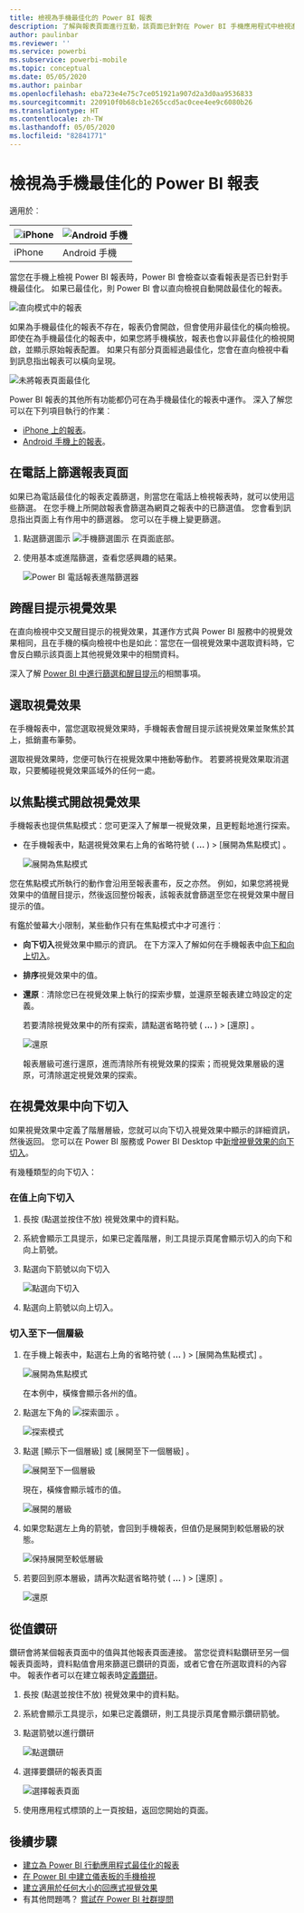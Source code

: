 ```yaml
---
title: 檢視為手機最佳化的 Power BI 報表
description: 了解與報表頁面進行互動，該頁面已針對在 Power BI 手機應用程式中檢視進行最佳化。
author: paulinbar
ms.reviewer: ''
ms.service: powerbi
ms.subservice: powerbi-mobile
ms.topic: conceptual
ms.date: 05/05/2020
ms.author: painbar
ms.openlocfilehash: eba723e4e75c7ce051921a907d2a3d0aa9536833
ms.sourcegitcommit: 220910f0b68cb1e265ccd5ac0cee4ee9c6080b26
ms.translationtype: HT
ms.contentlocale: zh-TW
ms.lasthandoff: 05/05/2020
ms.locfileid: "82841771"
---
```

# <a name="view-power-bi-reports-optimized-for-your-phone"></a>檢視為手機最佳化的 Power BI 報表

適用於︰

| ![iPhone](./media/mobile-apps-view-phone-report/ios-logo-40-px.png) | ![Android 手機](./media/mobile-apps-view-phone-report/android-logo-40-px.png) |
|:--- |:--- |
| iPhone |Android 手機 |

當您在手機上檢視 Power BI 報表時，Power BI 會檢查以查看報表是否已針對手機最佳化。 如果已最佳化，則 Power BI 會以直向檢視自動開啟最佳化的報表。

![直向模式中的報表](./media/mobile-apps-view-phone-report/07-power-bi-phone-report-portrait.png)

如果為手機最佳化的報表不存在，報表仍會開啟，但會使用非最佳化的橫向檢視。 即使在為手機最佳化的報表中，如果您將手機橫放，報表也會以非最佳化的檢視開啟，並顯示原始報表配置。 如果只有部分頁面經過最佳化，您會在直向檢視中看到訊息指出報表可以橫向呈現。

![未將報表頁面最佳化](./media/mobile-apps-view-phone-report/06-power-bi-phone-report-page-not-optimized.png)

Power BI 報表的其他所有功能都仍可在為手機最佳化的報表中運作。 深入了解您可以在下列項目執行的作業︰

* [iPhone 上的報表](mobile-reports-in-the-mobile-apps.md)。 
* [Android 手機上的報表](mobile-reports-in-the-mobile-apps.md)。

## <a name="filter-the-report-page-on-a-phone"></a>在電話上篩選報表頁面
如果已為電話最佳化的報表定義篩選，則當您在電話上檢視報表時，就可以使用這些篩選。 在您手機上所開啟報表會篩選為網頁之報表中的已篩選值。 您會看到訊息指出頁面上有作用中的篩選器。 您可以在手機上變更篩選。

1. 點選篩選圖示 ![手機篩選圖示](./media/mobile-apps-view-phone-report/power-bi-phone-filter-icon.png) 在頁面底部。

2. 使用基本或進階篩選，查看您感興趣的結果。
   
    ![Power BI 電話報表進階篩選器](./media/mobile-apps-view-phone-report/power-bi-iphone-advanced-filter-toronto.png)

## <a name="cross-highlight-visuals"></a>跨醒目提示視覺效果
在直向檢視中交叉醒目提示的視覺效果，其運作方式與 Power BI 服務中的視覺效果相同，且在手機的橫向檢視中也是如此：當您在一個視覺效果中選取資料時，它會反白顯示該頁面上其他視覺效果中的相關資料。

深入了解 [Power BI 中進行篩選和醒目提示](../../power-bi-reports-filters-and-highlighting.md)的相關事項。

## <a name="select-visuals"></a>選取視覺效果
在手機報表中，當您選取視覺效果時，手機報表會醒目提示該視覺效果並聚焦於其上，抵銷畫布筆勢。

選取視覺效果時，您便可執行在視覺效果中捲動等動作。 若要將視覺效果取消選取，只要觸碰視覺效果區域外的任何一處。

## <a name="open-visuals-in-focus-mode"></a>以焦點模式開啟視覺效果
手機報表也提供焦點模式：您可更深入了解單一視覺效果，且更輕鬆地進行探索。

* 在手機報表中，點選視覺效果右上角的省略符號 ( **...** ) > [展開為焦點模式]  。
  
    ![展開為焦點模式](././media/mobile-apps-view-phone-report/power-bi-phone-report-focus-mode.png)

您在焦點模式所執行的動作會沿用至報表畫布，反之亦然。 例如，如果您將視覺效果中的值醒目提示，然後返回整份報表，該報表就會篩選至您在視覺效果中醒目提示的值。

有鑑於螢幕大小限制，某些動作只有在焦點模式中才可進行︰

* **向下切入**視覺效果中顯示的資訊。 在下方深入了解如何在手機報表中[向下和向上切入](mobile-apps-view-phone-report.md#drill-down-in-a-visual)。
* **排序**視覺效果中的值。
* **還原**︰清除您已在視覺效果上執行的探索步驟，並還原至報表建立時設定的定義。
  
    若要清除視覺效果中的所有探索，請點選省略符號 ( **...** ) > [還原]  。
  
    ![還原](././media/mobile-apps-view-phone-report/power-bi-phone-report-revert-levels.png)
  
    報表層級可進行還原，進而清除所有視覺效果的探索；而視覺效果層級的還原，可清除選定視覺效果的探索。   

## <a name="drill-down-in-a-visual"></a>在視覺效果中向下切入
如果視覺效果中定義了階層層級，您就可以向下切入視覺效果中顯示的詳細資訊，然後返回。 您可以在 Power BI 服務或 Power BI Desktop 中[新增視覺效果的向下切入](../end-user-drill.md)。

有幾種類型的向下切入：

### <a name="drill-down-on-a-value"></a>在值上向下切入
1. 長按 (點選並按住不放) 視覺效果中的資料點。
2. 系統會顯示工具提示，如果已定義階層，則工具提示頁尾會顯示切入的向下和向上箭號。
3. 點選向下箭號以向下切入

    ![點選向下切入](././media/mobile-apps-view-phone-report/report-drill-down.png)
    
4. 點選向上箭號以向上切入。

### <a name="drill-to-next-level"></a>切入至下一個層級
1. 在手機上報表中，點選右上角的省略符號 ( **...** ) > [展開為焦點模式]  。
   
    ![展開為焦點模式](././media/mobile-apps-view-phone-report/power-bi-phone-report-focus-mode.png)
   
    在本例中，橫條會顯示各州的值。
2. 點選左下角的 ![探索圖示](./media/mobile-apps-view-phone-report/power-bi-phone-report-explore-icon.png) 。
   
    ![探索模式](./media/mobile-apps-view-phone-report/power-bi-phone-report-explore-mode.png)
3. 點選 [顯示下一個層級]  或 [展開至下一個層級]  。
   
    ![展開至下一個層級](./media/mobile-apps-view-phone-report/power-bi-phone-report-expand-levels.png)
   
    現在，橫條會顯示城市的值。
   
    ![展開的層級](./media/mobile-apps-view-phone-report/power-bi-phone-report-expanded-levels.png)
4. 如果您點選左上角的箭號，會回到手機報表，但值仍是展開到較低層級的狀態。
   
    ![保持展開至較低層級](./media/mobile-apps-view-phone-report/power-bi-back-to-phone-report-expanded-levels.png)
5. 若要回到原本層級，請再次點選省略符號 ( **...** ) > [還原]  。
   
    ![還原](././media/mobile-apps-view-phone-report/power-bi-phone-report-revert-levels.png)

## <a name="drill-through-from-a-value"></a>從值鑽研
鑽研會將某個報表頁面中的值與其他報表頁面連接。 當您從資料點鑽研至另一個報表頁面時，資料點值會用來篩選已鑽研的頁面，或者它會在所選取資料的內容中。
報表作者可以在建立報表時[定義鑽研](https://docs.microsoft.com/power-bi/desktop-drillthrough)。

1. 長按 (點選並按住不放) 視覺效果中的資料點。
2. 系統會顯示工具提示，如果已定義鑽研，則工具提示頁尾會顯示鑽研箭號。
3. 點選箭號以進行鑽研

    ![點選鑽研](././media/mobile-apps-view-phone-report/report-drill-through1.png)

4. 選擇要鑽研的報表頁面

    ![選擇報表頁面](././media/mobile-apps-view-phone-report/report-drill-through2.png)

5. 使用應用程式標頭的上一頁按鈕，返回您開始的頁面。


## <a name="next-steps"></a>後續步驟
* [建立為 Power BI 行動應用程式最佳化的報表](../../desktop-create-phone-report.md)
* [在 Power BI 中建立儀表板的手機檢視](../../service-create-dashboard-mobile-phone-view.md)
* [建立適用於任何大小的回應式視覺效果](../../visuals/desktop-create-responsive-visuals.md)
* 有其他問題嗎？ [嘗試在 Power BI 社群提問](https://community.powerbi.com/)

